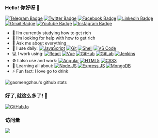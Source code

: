 ### Hello! 你好呀 👋

[![Telegram Badge](https://img.shields.io/badge/-gaomengzhou-blue?style=plastic&logo=Telegram&logoColor=white&link=https://t.me/isGMZ/)](https://t.me/isGMZ/)
[![Twitter Badge](https://img.shields.io/badge/-gaomengzhou-blue?style=plastic&logo=Twitter&logoColor=white&link=https://twitter.com/gaomengzhou/)](https://twitter.com/gaomengzhou/)
[![Facebook Badge](https://img.shields.io/badge/-gaomengzhou-blue?style=plastic&logo=Facebook&logoColor=white&link=https://www.facebook.com/in/gaomengzhou/)](https://www.facebook.com/in/gaomengzhou/)
[![Linkedin Badge](https://img.shields.io/badge/-gaomengzhou-blue?style=plastic&logo=Linkedin&logoColor=white&link=https://www.linkedin.com/in/%E6%A2%A6%E8%88%9F-%E9%AB%98-559834105/)](https://www.linkedin.com/in/%E6%A2%A6%E8%88%9F-%E9%AB%98-559834105/)
[![Gmail Badge](https://img.shields.io/badge/-emailofgmz@gmail.com-c14438?style=plastic&logo=Gmail&logoColor=white&link=mailto:emailofgmz@gmail.com)](mailto:emailofgmz@gmail.com)
[![Youtube Badge](https://img.shields.io/badge/-gaomengzhou-darkred?style=plastic&logo=youtube&logoColor=white&link=https://www.youtube.com/channel/UCWJElCgbJP2_L2nz_eOzC6Q)](https://www.youtube.com/channel/UCWJElCgbJP2_L2nz_eOzC6Q)
[![Instagram Badge](https://img.shields.io/badge/-gaomengzhou-purple?style=plastic&logo=instagram&logoColor=white&link=https://instagram.com/gaomengzhou/)](https://instagram.com/gaomengzhou)

- 🔭 I’m currently studying how to get rich
- 🤔 I’m looking for help with how to get rich
- 💬 Ask me about everything
- 🚀 I use daily:
  [![JavaScript](https://img.shields.io/badge/-JavaScript-black?style=plastic&logo=javascript)](https://www.w3schools.com/js/DEFAULT.asp)
  [![Git](https://img.shields.io/badge/-Git-black?style=plastic&logo=git)](https://git-scm.com/)
  [![Shell](https://img.shields.io/badge/-Shell-blasck?style=plastic&logo=Shell)](https://www.runoob.com/linux/linux-shell.html)
  [![VS Code](https://img.shields.io/badge/-VS%20Code-007ACC?style=plastic&logo=visual-studio-code)](https://code.visualstudio.com/)
- 💻 I work using:
  [![React](https://img.shields.io/badge/-React-3b2e5a?style=plastic&logo=react)](https://reactjs.org/)
  [![Vue](https://img.shields.io/badge/-Vue.js-4fc08d?style=plastic&logo=vue.JS&logoColor=white)](https://vuejs.org/index.html)
  [![GitHub](https://img.shields.io/badge/-GitHub-181717?style=plastic&logo=github)](https://github.com/)
  [![GitLab](https://img.shields.io/badge/-GitLab-FCA121?style=plastic&logo=gitlab)](https://about.gitlab.com/)
  [![Jenkins](https://img.shields.io/badge/-Jenkins-ffffff?style=plastic&logo=Jenkins)](https://www.jenkins.io/)
- ⚙️ I also use and work: 
  [![Angular](https://img.shields.io/badge/-Angular-E34F26?style=plastic&logo=angular&logoColor=white)](https://angular.io/)
  [![HTML5](https://img.shields.io/badge/-HTML5-E34F26?style=plastic&logo=html5&logoColor=white)](https://www.w3schools.com/html/)
  [![CSS3](https://img.shields.io/badge/-CSS3-1572B6?style=plastic&logo=css3)](https://www.w3schools.com/css/default.asp)
- 🌱 Learning all about:
  [![Node.JS](https://img.shields.io/badge/-Node.JS-fff?style=plastic&logo=node.js)](https://nodejs.org/)
  [![Express.JS](https://img.shields.io/badge/-Express.JS-green?style=plastic&logo=express&logoColor=white)](https://expressjs.com/)
  [![MongoDB](https://img.shields.io/badge/-MongoDB-fff?style=plastic&logo=mongodb)](https://www.mongodb.com/)
- ⚡️ Fun fact: I love go to drink

![gaomengzhou's github stats](https://github-readme-stats.vercel.app/api?username=gaomengzhou&show_icons=true)

### 好了,就这么多了! 👋 

[![GitHub.Io](https://img.shields.io/badge/%F0%9F%8F%A0-gaomengzhou.github.io-informational)](https://gaomengzhou.github.io)

### 访问量
![](http://profile-counter.glitch.me/gaomengzhou/count.svg)
